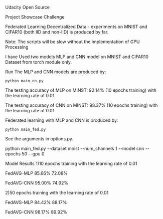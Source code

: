 Udacity Open Source

Project Showcase Challenge

Federated Learning
Decentralized Data - experiments on MNIST and CIFAR10 (both IID and non-IID) is produced by far.

Note: The scripts will be slow without the implementation of GPU Processing

I have Used two models MLP and CNN model on MNIST and CIFAR10 Dataset from torch module only.

Run
The MLP and CNN models are produced by:

    python main_nn.py

The testing accuracy of MLP on MINST: 92.14% (10 epochs training) with the learning rate of 0.01. 

The testing accuracy of CNN on MINST: 98.37% (10 epochs training) with the learning rate of 0.01.

Federated learning with MLP and CNN is produced by:

    python main_fed.py

See the arguments in options.py.

python main_fed.py --dataset mnist --num_channels 1 --model cnn --epochs 50 --gpu 0

Model Results
1)10 epochs training with the learning rate of 0.01

  FedAVG-MLP	85.66%	72.08%
  
  FedAVG-CNN	95.00%	74.92%
  
2)50 epochs training with the learning rate of 0.01

  FedAVG-MLP	84.42%	88.17%
  
  FedAVG-CNN	98.17%	89.92%

